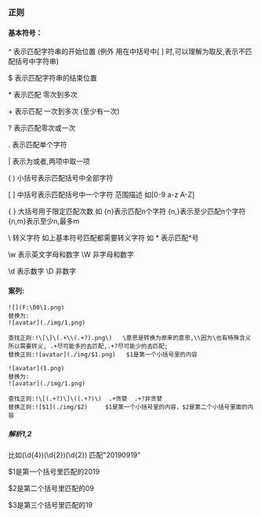 ### 正则

#### 基本符号：

^  表示匹配字符串的开始位置  (例外  用在中括号中[ ] 时,可以理解为取反,表示不匹配括号中字符串)

$  表示匹配字符串的结束位置

\*  表示匹配 零次到多次

\+  表示匹配 一次到多次 (至少有一次)

?  表示匹配零次或一次

.  表示匹配单个字符 

|  表示为或者,两项中取一项

(  ) 小括号表示匹配括号中全部字符

[  ] 中括号表示匹配括号中一个字符 范围描述 如[0-9 a-z A-Z]

{  } 大括号用于限定匹配次数  如 {n}表示匹配n个字符  {n,}表示至少匹配n个字符  {n,m}表示至少n,最多m

\  转义字符 如上基本符号匹配都需要转义字符  如 \*  表示匹配*号

\w 表示英文字母和数字  \W  非字母和数字

\d  表示数字  \D  非数字


#### 案列:
```shell
![](F:\00\1.png)
替换为:
![avatar](./img/1.png)

查找正则:!\[\]\(.+\\(.+?).png\)   \意思是转换为原来的意思,\\因为\也有特殊含义所以需要转义, .+尽可能多的去匹配,.+?尽可能少的去匹配;
替换正则:![avatar](./img/$1.png)   $1是第一个小括号里的内容
```



```shell
![avatar](1.png)
替换为:
![avatar](./img/1.png)

查找正则:!\[(.+?)\]\((.+?)\)  .+贪婪  .+?非贪婪
替换正则:![$1](./img/$2)     $1是第一个小括号里的内容，$2是第二个小括号里面的内容
```

##### 解析$1,$2

比如(\\d{4})(\\d{2})(\\d{2}) 匹配"20190919"

$1是第一个括号里匹配的2019

$2是第二个括号里匹配的09

$3是第三个括号里匹配的19


